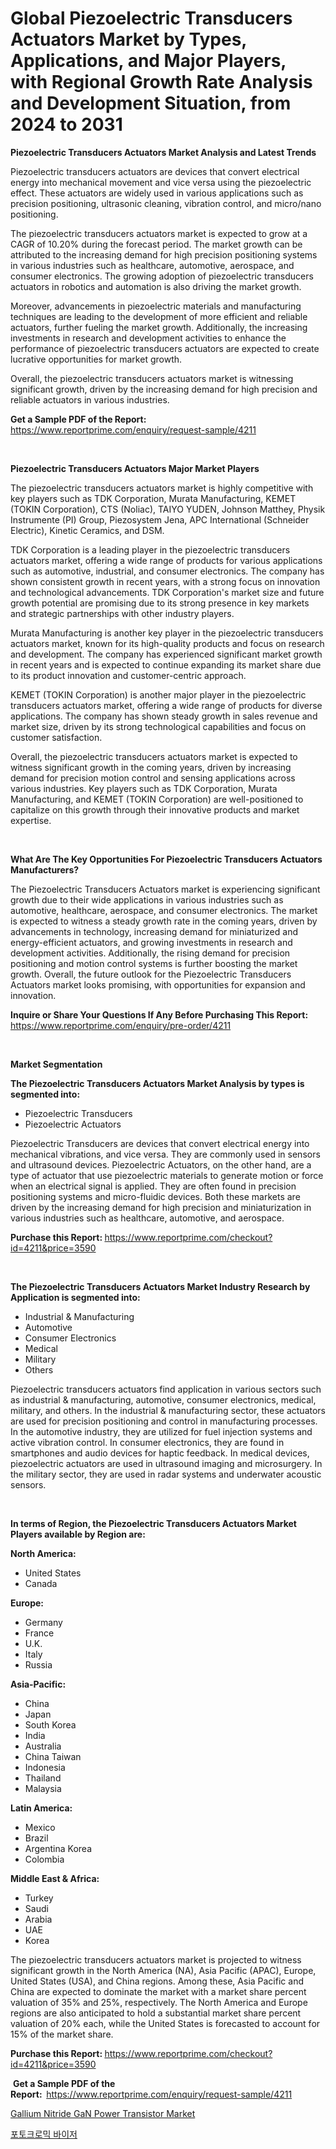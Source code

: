 <p><h1>Global Piezoelectric Transducers Actuators Market by Types, Applications, and Major Players, with Regional Growth Rate Analysis and Development Situation, from 2024 to 2031</h1></p><p><strong>Piezoelectric Transducers Actuators Market Analysis and Latest Trends</strong></p>
<p><p>Piezoelectric transducers actuators are devices that convert electrical energy into mechanical movement and vice versa using the piezoelectric effect. These actuators are widely used in various applications such as precision positioning, ultrasonic cleaning, vibration control, and micro/nano positioning.</p><p>The piezoelectric transducers actuators market is expected to grow at a CAGR of 10.20% during the forecast period. The market growth can be attributed to the increasing demand for high precision positioning systems in various industries such as healthcare, automotive, aerospace, and consumer electronics. The growing adoption of piezoelectric transducers actuators in robotics and automation is also driving the market growth.</p><p>Moreover, advancements in piezoelectric materials and manufacturing techniques are leading to the development of more efficient and reliable actuators, further fueling the market growth. Additionally, the increasing investments in research and development activities to enhance the performance of piezoelectric transducers actuators are expected to create lucrative opportunities for market growth.</p><p>Overall, the piezoelectric transducers actuators market is witnessing significant growth, driven by the increasing demand for high precision and reliable actuators in various industries.</p></p>
<p><strong>Get a Sample PDF of the Report:&nbsp;</strong> <a href="https://www.reportprime.com/enquiry/request-sample/4211">https://www.reportprime.com/enquiry/request-sample/4211</a></p>
<p>&nbsp;</p>
<p><strong>Piezoelectric Transducers Actuators Major Market Players</strong></p>
<p><p>The piezoelectric transducers actuators market is highly competitive with key players such as TDK Corporation, Murata Manufacturing, KEMET (TOKIN Corporation), CTS (Noliac), TAIYO YUDEN, Johnson Matthey, Physik Instrumente (PI) Group, Piezosystem Jena, APC International (Schneider Electric), Kinetic Ceramics, and DSM. </p><p>TDK Corporation is a leading player in the piezoelectric transducers actuators market, offering a wide range of products for various applications such as automotive, industrial, and consumer electronics. The company has shown consistent growth in recent years, with a strong focus on innovation and technological advancements. TDK Corporation's market size and future growth potential are promising due to its strong presence in key markets and strategic partnerships with other industry players. </p><p>Murata Manufacturing is another key player in the piezoelectric transducers actuators market, known for its high-quality products and focus on research and development. The company has experienced significant market growth in recent years and is expected to continue expanding its market share due to its product innovation and customer-centric approach. </p><p>KEMET (TOKIN Corporation) is another major player in the piezoelectric transducers actuators market, offering a wide range of products for diverse applications. The company has shown steady growth in sales revenue and market size, driven by its strong technological capabilities and focus on customer satisfaction. </p><p>Overall, the piezoelectric transducers actuators market is expected to witness significant growth in the coming years, driven by increasing demand for precision motion control and sensing applications across various industries. Key players such as TDK Corporation, Murata Manufacturing, and KEMET (TOKIN Corporation) are well-positioned to capitalize on this growth through their innovative products and market expertise.</p></p>
<p>&nbsp;</p>
<p><strong>What Are The Key Opportunities For Piezoelectric Transducers Actuators Manufacturers?</strong></p>
<p><p>The Piezoelectric Transducers Actuators market is experiencing significant growth due to their wide applications in various industries such as automotive, healthcare, aerospace, and consumer electronics. The market is expected to witness a steady growth rate in the coming years, driven by advancements in technology, increasing demand for miniaturized and energy-efficient actuators, and growing investments in research and development activities. Additionally, the rising demand for precision positioning and motion control systems is further boosting the market growth. Overall, the future outlook for the Piezoelectric Transducers Actuators market looks promising, with opportunities for expansion and innovation.</p></p>
<p><strong>Inquire or Share Your Questions If Any Before Purchasing This Report:</strong> <a href="https://www.reportprime.com/enquiry/pre-order/4211">https://www.reportprime.com/enquiry/pre-order/4211</a></p>
<p>&nbsp;</p>
<p><strong>Market Segmentation</strong></p>
<p><strong>The Piezoelectric Transducers Actuators Market Analysis by types is segmented into:</strong></p>
<p><ul><li>Piezoelectric Transducers</li><li>Piezoelectric Actuators</li></ul></p>
<p><p>Piezoelectric Transducers are devices that convert electrical energy into mechanical vibrations, and vice versa. They are commonly used in sensors and ultrasound devices. Piezoelectric Actuators, on the other hand, are a type of actuator that use piezoelectric materials to generate motion or force when an electrical signal is applied. They are often found in precision positioning systems and micro-fluidic devices. Both these markets are driven by the increasing demand for high precision and miniaturization in various industries such as healthcare, automotive, and aerospace.</p></p>
<p><strong>Purchase this Report:&nbsp;</strong><a href="https://www.reportprime.com/checkout?id=4211&price=3590">https://www.reportprime.com/checkout?id=4211&price=3590</a></p>
<p>&nbsp;</p>
<p><strong>The Piezoelectric Transducers Actuators Market Industry Research by Application is segmented into:</strong></p>
<p><ul><li>Industrial & Manufacturing</li><li>Automotive</li><li>Consumer Electronics</li><li>Medical</li><li>Military</li><li>Others</li></ul></p>
<p><p>Piezoelectric transducers actuators find application in various sectors such as industrial & manufacturing, automotive, consumer electronics, medical, military, and others. In the industrial & manufacturing sector, these actuators are used for precision positioning and control in manufacturing processes. In the automotive industry, they are utilized for fuel injection systems and active vibration control. In consumer electronics, they are found in smartphones and audio devices for haptic feedback. In medical devices, piezoelectric actuators are used in ultrasound imaging and microsurgery. In the military sector, they are used in radar systems and underwater acoustic sensors.</p></p>
<p>&nbsp;</p>
<p><strong>In terms of Region, the Piezoelectric Transducers Actuators Market Players available by Region are:</strong></p>
<p>
    <p> <strong> North America: </strong>
        <ul>
            <li>United States</li>
            <li>Canada</li>
        </ul>
        </p> 
    <p> <strong> Europe: </strong>
        <ul>
            <li>Germany</li>
            <li>France</li>
            <li>U.K.</li>
            <li>Italy</li>
            <li>Russia</li>
        </ul>
        </p> 
    <p> <strong> Asia-Pacific: </strong>
        <ul>
            <li>China</li>
            <li>Japan</li>
            <li>South Korea</li>
            <li>India</li>
            <li>Australia</li>
            <li>China Taiwan</li>
            <li>Indonesia</li>
            <li>Thailand</li>
            <li>Malaysia</li>
        </ul>
        </p> 
    <p> <strong> Latin America: </strong>
        <ul>
            <li>Mexico</li>
            <li>Brazil</li>
            <li>Argentina Korea</li>
            <li>Colombia</li>
        </ul>
        </p> 
    <p> <strong> Middle East & Africa: </strong>
        <ul>
            <li>Turkey</li>
            <li>Saudi</li>
            <li>Arabia</li>
            <li>UAE</li>
            <li>Korea</li>
        </ul>
    </p>
    </p>
<p><p>The piezoelectric transducers actuators market is projected to witness significant growth in the North America (NA), Asia Pacific (APAC), Europe, United States (USA), and China regions. Among these, Asia Pacific and China are expected to dominate the market with a market share percent valuation of 35% and 25%, respectively. The North America and Europe regions are also anticipated to hold a substantial market share percent valuation of 20% each, while the United States is forecasted to account for 15% of the market share.</p></p>
<p><strong>Purchase this Report: </strong><a href="https://www.reportprime.com/checkout?id=4211&price=3590">https://www.reportprime.com/checkout?id=4211&price=3590</a></p>
<p>&nbsp;<strong>Get a Sample PDF of the Report:&nbsp;&nbsp;</strong><a href="https://www.reportprime.com/enquiry/request-sample/4211">https://www.reportprime.com/enquiry/request-sample/4211</a></p>
<p><strong></strong></p>
<p><p><a href="https://github.com/ashepherd82/Market-Research-Report-List-3/blob/main/gallium-nitride-gan-power-transistor-market.md">Gallium Nitride GaN Power Transistor Market</a></p><p><a href="https://github.com/lkwggful07722/Market-Research-Report-List-1/blob/main/596512113965.md">포토크로믹 바이저</a></p></p>
